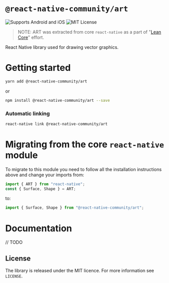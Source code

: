# `@react-native-community/art`

![Supports Android and iOS](https://img.shields.io/badge/platforms-android%20|%20ios-lightgrey.svg) ![MIT License](https://img.shields.io/npm/l/@react-native-community/slider.svg)

> NOTE: ART was extracted from core `react-native` as a part of "[Lean Core](https://github.com/facebook/react-native/issues/23313)" effort.

React Native library used for drawing vector graphics.

# Getting started

```sh
yarn add @react-native-community/art
```

or

```sh
npm install @react-native-community/art --save
```

### Automatic linking

```sh
react-native link @react-native-community/art
```

# Migrating from the core `react-native` module

To migrate to this module you need to follow all the installation instructions above and change your imports from:

```js
import { ART } from "react-native";
const { Surface, Shape } = ART;
```

to:

```js
import { Surface, Shape } from "@react-native-community/art";
```

# Documentation

// TODO

## License

The library is released under the MIT licence. For more information see `LICENSE`.
